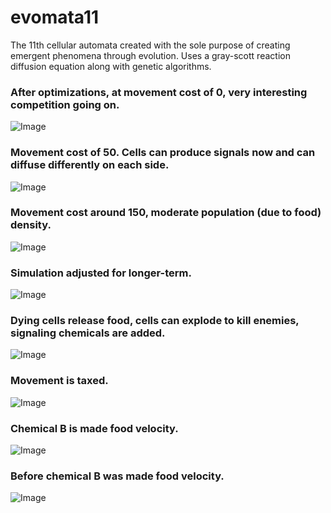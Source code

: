 # evomata11
The 11th cellular automata created with the sole purpose of creating emergent phenomena through evolution.
Uses a gray-scott reaction diffusion equation along with genetic algorithms.

### After optimizations, at movement cost of 0, very interesting competition going on.
![Image](http://i.imgur.com/R1ArJyv.png)

### Movement cost of 50. Cells can produce signals now and can diffuse differently on each side.
![Image](https://i.imgur.com/QMKfdsS.png)

### Movement cost around 150, moderate population (due to food) density.
![Image](http://i.imgur.com/FCy58lC.png)

### Simulation adjusted for longer-term.
![Image](https://i.imgur.com/pf9V6ih.png)

### Dying cells release food, cells can explode to kill enemies, signaling chemicals are added.
![Image](http://i.imgur.com/oi9zGy4.png)

### Movement is taxed.
![Image](http://i.imgur.com/v4ykJ9Q.png)

### Chemical B is made food velocity.
![Image](http://i.imgur.com/NMqhpa0.png)

### Before chemical B was made food velocity.
![Image](http://i.imgur.com/e3CO5wB.png)
